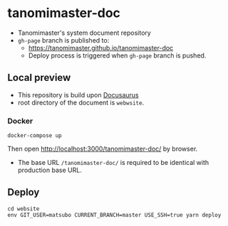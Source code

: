 # tanomimaster-doc

- Tanomimaster's system document repository
- `gh-page` branch is published to:
  - https://tanomimaster.github.io/tanomimaster-doc
  - Deploy process is triggered when `gh-page` branch is pushed.

## Local preview

- This repository is build upon [Docusaurus](https://docusaurus.io/)
- root directory of the document is `webwsite`.

### Docker

```
docker-compose up
```

Then open [http://localhost:3000/tanomimaster-doc/](http://localhost:3000/tanomimaster-doc/) by browser.
- The base URL `/tanomimaster-doc/` is required to be identical with production base URL.


## Deploy


```
cd website
env GIT_USER=matsubo CURRENT_BRANCH=master USE_SSH=true yarn deploy
```


